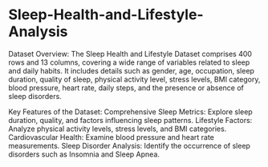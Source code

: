 # Sleep-Health-and-Lifestyle-Analysis
Dataset Overview:
The Sleep Health and Lifestyle Dataset comprises 400 rows and 13 columns, covering a wide range of variables related to sleep and daily habits. It includes details such as gender, age, occupation, sleep duration, quality of sleep, physical activity level, stress levels, BMI category, blood pressure, heart rate, daily steps, and the presence or absence of sleep disorders.

Key Features of the Dataset:
Comprehensive Sleep Metrics: Explore sleep duration, quality, and factors influencing sleep patterns.
Lifestyle Factors: Analyze physical activity levels, stress levels, and BMI categories.
Cardiovascular Health: Examine blood pressure and heart rate measurements.
Sleep Disorder Analysis: Identify the occurrence of sleep disorders such as Insomnia and Sleep Apnea.
